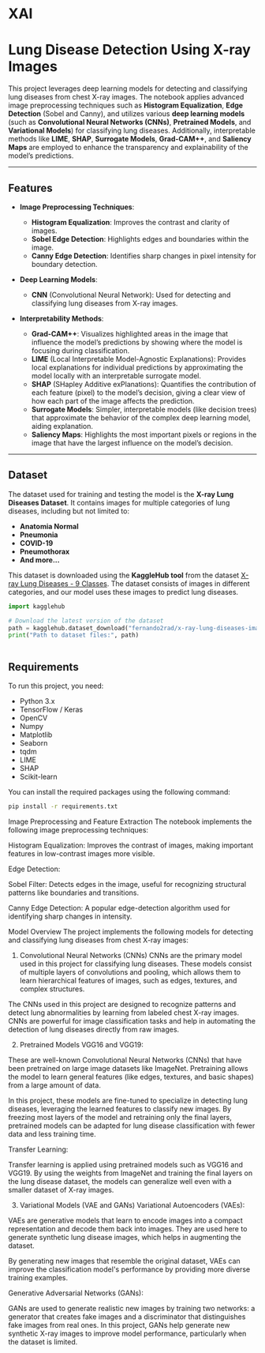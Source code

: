 # XAI

# **Lung Disease Detection Using X-ray Images**

This project leverages deep learning models for detecting and classifying lung diseases from chest X-ray images. The notebook applies advanced image preprocessing techniques such as **Histogram Equalization**, **Edge Detection** (Sobel and Canny), and utilizes various **deep learning models** (such as **Convolutional Neural Networks (CNNs)**, **Pretrained Models**, and **Variational Models**) for classifying lung diseases. Additionally, interpretable methods like **LIME**, **SHAP**, **Surrogate Models**, **Grad-CAM++**, and **Saliency Maps** are employed to enhance the transparency and explainability of the model’s predictions.

---

## **Features**

- **Image Preprocessing Techniques**:
    - **Histogram Equalization**: Improves the contrast and clarity of images.
    - **Sobel Edge Detection**: Highlights edges and boundaries within the image.
    - **Canny Edge Detection**: Identifies sharp changes in pixel intensity for boundary detection.

- **Deep Learning Models**:
    - **CNN** (Convolutional Neural Network): Used for detecting and classifying lung diseases from X-ray images.


- **Interpretability Methods**:
    - **Grad-CAM++**: Visualizes highlighted areas in the image that influence the model’s predictions by showing where the model is focusing during classification.
    - **LIME** (Local Interpretable Model-Agnostic Explanations): Provides local explanations for individual predictions by approximating the model locally with an interpretable surrogate model.
    - **SHAP** (SHapley Additive exPlanations): Quantifies the contribution of each feature (pixel) to the model’s decision, giving a clear view of how each part of the image affects the prediction.
    - **Surrogate Models**: Simpler, interpretable models (like decision trees) that approximate the behavior of the complex deep learning model, aiding explanation.
    - **Saliency Maps**: Highlights the most important pixels or regions in the image that have the largest influence on the model’s decision.

---

## **Dataset**

The dataset used for training and testing the model is the **X-ray Lung Diseases Dataset**. It contains images for multiple categories of lung diseases, including but not limited to:

- **Anatomia Normal**
- **Pneumonia**
- **COVID-19**
- **Pneumothorax**
- **And more...**

This dataset is downloaded using the **KaggleHub tool** from the dataset [X-ray Lung Diseases - 9 Classes](https://www.kaggle.com/fernando2rad/x-ray-lung-diseases-images-9-classes). The dataset consists of images in different categories, and our model uses these images to predict lung diseases.

```python
import kagglehub

# Download the latest version of the dataset
path = kagglehub.dataset_download("fernando2rad/x-ray-lung-diseases-images-9-classes")
print("Path to dataset files:", path)



```


## **Requirements**

To run this project, you need:

- Python 3.x
- TensorFlow / Keras
- OpenCV
- Numpy
- Matplotlib
- Seaborn
- tqdm
- LIME
- SHAP
- Scikit-learn

You can install the required packages using the following command:

```bash
pip install -r requirements.txt

```



Image Preprocessing and Feature Extraction
The notebook implements the following image preprocessing techniques:

Histogram Equalization: Improves the contrast of images, making important features in low-contrast images more visible.

Edge Detection:

Sobel Filter: Detects edges in the image, useful for recognizing structural patterns like boundaries and transitions.

Canny Edge Detection: A popular edge-detection algorithm used for identifying sharp changes in intensity.


Model Overview
The project implements the following models for detecting and classifying lung diseases from chest X-ray images:

1. Convolutional Neural Networks (CNNs)
CNNs are the primary model used in this project for classifying lung diseases. These models consist of multiple layers of convolutions and pooling, which allows them to learn hierarchical features of images, such as edges, textures, and complex structures.

The CNNs used in this project are designed to recognize patterns and detect lung abnormalities by learning from labeled chest X-ray images. CNNs are powerful for image classification tasks and help in automating the detection of lung diseases directly from raw images.

2. Pretrained Models
VGG16 and VGG19:

These are well-known Convolutional Neural Networks (CNNs) that have been pretrained on large image datasets like ImageNet. Pretraining allows the model to learn general features (like edges, textures, and basic shapes) from a large amount of data.

In this project, these models are fine-tuned to specialize in detecting lung diseases, leveraging the learned features to classify new images. By freezing most layers of the model and retraining only the final layers, pretrained models can be adapted for lung disease classification with fewer data and less training time.

Transfer Learning:

Transfer learning is applied using pretrained models such as VGG16 and VGG19. By using the weights from ImageNet and training the final layers on the lung disease dataset, the models can generalize well even with a smaller dataset of X-ray images.

3. Variational Models (VAE and GANs)
Variational Autoencoders (VAEs):

VAEs are generative models that learn to encode images into a compact representation and decode them back into images. They are used here to generate synthetic lung disease images, which helps in augmenting the dataset.

By generating new images that resemble the original dataset, VAEs can improve the classification model's performance by providing more diverse training examples.

Generative Adversarial Networks (GANs):

GANs are used to generate realistic new images by training two networks: a generator that creates fake images and a discriminator that distinguishes fake images from real ones. In this project, GANs help generate new synthetic X-ray images to improve model performance, particularly when the dataset is limited.


